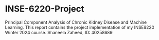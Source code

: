 # INSE-6220-Project
Principal Component Analysis of Chronic Kidney Disease and Machine Learning. This report contains the project implementation of my INSE6220 Winter 2024 course. Shaneela Zaheed, ID: 40258689
